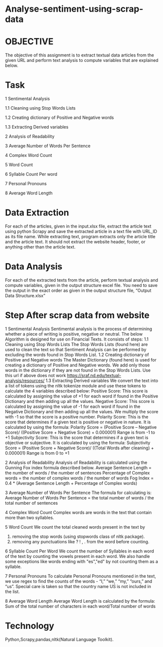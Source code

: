 # Analyse-sentiment-using-scrap-data

# OBJECTIVE
The objective of this assignment is to extract textual data articles from the given URL and perform text analysis to compute variables that are explained below. 

# Task
1	Sentimental Analysis	

1.1	Cleaning using Stop Words Lists	

1.2	Creating dictionary of Positive and Negative words

1.3	Extracting Derived variables	

2	Analysis of Readability

3	Average Number of Words Per Sentence

4	Complex Word Count

5	Word Count

6	Syllable Count Per word

7	Personal Pronouns

8	Average Word Length	

#	Data Extraction
For each of the articles, given in the input.xlsx file, extract the article text using python Scrapy and save the extracted article in a text file with URL_ID as its file name.
While extracting text, program extracts only the article title and the article text. It should not extract the website header, footer, or anything other than the article text. 

# Data Analysis
For each of the extracted texts from the article, perform textual analysis and compute variables, given in the output structure excel file. You need to save the output in the exact order as given in the output structure file, “Output Data Structure.xlsx”


# Step After scrap data from website
1	Sentimental Analysis
Sentimental analysis is the process of determining whether a piece of writing is positive, negative or neutral. The below Algorithm is designed for use on Financial Texts. It consists of steps:
1.1	Cleaning using Stop Words Lists
The Stop Words Lists (found here) are used to clean the text so that Sentiment Analysis can be performed by excluding the words found in Stop Words List.
1.2	Creating dictionary of Positive and Negative words
The Master Dictionary (found here) is used for creating a dictionary of Positive and Negative words. We add only those words in the dictionary if they are not found in the Stop Words Lists. Use this url if above does not work https://sraf.nd.edu/textual-analysis/resources/ 
1.3	Extracting Derived variables
We convert the text into a list of tokens using the nltk tokenize module and use these tokens to calculate the 4 variables described below:
Positive Score: This score is calculated by assigning the value of +1 for each word if found in the Positive Dictionary and then adding up all the values.
Negative Score: This score is calculated by assigning the value of -1 for each word if found in the Negative Dictionary and then adding up all the values. We multiply the score with -1 so that the score is a positive number.
Polarity Score: This is the score that determines if a given text is positive or negative in nature. It is calculated by using the formula: 
Polarity Score = (Positive Score – Negative Score)/ ((Positive Score + Negative Score) + 0.000001)
Range is from -1 to +1
Subjectivity Score: This is the score that determines if a given text is objective or subjective. It is calculated by using the formula: 
Subjectivity Score = (Positive Score + Negative Score)/ ((Total Words after cleaning) + 0.000001)
Range is from 0 to +1

2	Analysis of Readability
Analysis of Readability is calculated using the Gunning Fox index formula described below.
Average Sentence Length = the number of words / the number of sentences
Percentage of Complex words = the number of complex words / the number of words 
Fog Index = 0.4 * (Average Sentence Length + Percentage of Complex words)

3	Average Number of Words Per Sentence
The formula for calculating is:
Average Number of Words Per Sentence = the total number of words / the total number of sentences

4	Complex Word Count
Complex words are words in the text that contain more than two syllables.

5	Word Count
We count the total cleaned words present in the text by 
1.	removing the stop words (using stopwords class of nltk package).
2.	removing any punctuations like ? ! , . from the word before counting.

6	Syllable Count Per Word
We count the number of Syllables in each word of the text by counting the vowels present in each word. We also handle some exceptions like words ending with "es","ed" by not counting them as a syllable.

7	Personal Pronouns
To calculate Personal Pronouns mentioned in the text, we use regex to find the counts of the words - “I,” “we,” “my,” “ours,” and “us”. Special care is taken so that the country name US is not included in the list.

8	Average Word Length
Average Word Length is calculated by the formula:
Sum of the total number of characters in each word/Total number of words

# Technology
Python,Scrapy,pandas,nltk(Natural Language Toolkit).
